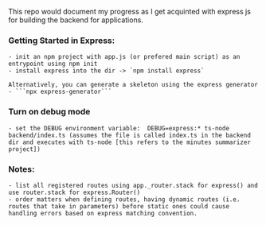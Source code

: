 This repo would document my progress as I get acquinted with express js for building the backend for applications.

### Getting Started in Express:
    - init an npm project with app.js (or prefered main script) as an entrypoint using npm init
    - install express into the dir -> `npm install express`

    Alternatively, you can generate a skeleton using the express generator
    - ```npx express-generator```
### Turn on debug mode
    - set the DEBUG environment variable:  DEBUG=express:* ts-node backend/index.ts (assumes the file is called index.ts in the backend dir and executes with ts-node [this refers to the minutes summarizer project])
### Notes:
    - list all registered routes using app._router.stack for express() and use router.stack for express.Router()
    - order matters when defining routes, having dynamic routes (i.e. routes that take in parameters) before static ones could cause handling errors based on express matching convention. 
    
